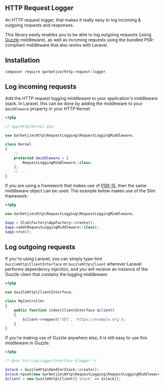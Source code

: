 HTTP Request Logger
-------------------

An HTTP request logger, that makes it really easy to log incoming & outgoing requests and responses.

This library easily enables you to be able to log outgoing requests (using [Guzzle](http://docs.guzzlephp.org) middleware),
as well as incoming requests using the bundled PSR-compliant middleware that also works with Laravel.  

## Installation

    composer require garbetjie/http-request-logger
    
## Log incoming requests

Add the HTTP request logging middleware to your application's middleware stack. In Laravel, this can be done by adding
the middleware to your `$middleware` property in your HTTP Kernel:

```php
<?php

// app/Http/Kernel.php:

use Garbetjie\Http\RequestLogging\RequestLoggingMiddleware;

class Kernel
{
    // ...
    protected $middleware = [
        RequestLoggingMiddleware::class,
    ];
    // ...
}
```

If you are using a framework that makes use of [PSR-15](https://www.php-fig.org/psr/psr-15), then the same middleware
object can be used. The example below makes use of the Slim framework:

```php
<?php

use Garbetjie\Http\RequestLogging\RequestLoggingMiddleware;

$app = Slim\Factory\AppFactory::create();
$app->add(RequestLoggingMiddleware::class);
$app->run();
```


## Log outgoing requests

If you're using Laravel, you can simply type-hint `GuzzleHttp\ClientInterface` or `GuzzleHttp\Client` wherever Laravel
performs dependency injection, and you will receive an instance of the Guzzle client that contains the logging middleware:

```php
<?php

use GuzzleHttp\ClientInterface;

class MyController
{
    public function index(ClientInterface $client)
    {
        $client->request('GET', 'https://example.org');
    }
}
```

If you're making use of Guzzle anywhere else, it is still easy to use this middleware in Guzzle:

```php
<?php

/* @var Psr\Log\LoggerInterface $logger */

$stack = GuzzleHttp\HandlerStack::create();
$stack->push(new Garbetjie\Http\RequestLogging\RequestLoggingMiddleware($logger, 'debug'), 'logging');
$client = new GuzzleHttp\Client(['stack' => $stack]);
```
